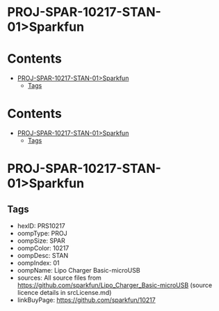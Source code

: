 
PROJ-SPAR-10217-STAN-01>Sparkfun
================================

Contents
========

* [PROJ-SPAR-10217-STAN-01>Sparkfun](#proj-spar-10217-stan-01sparkfun)
	* [Tags](#tags)

Contents
========

* [PROJ-SPAR-10217-STAN-01>Sparkfun](#proj-spar-10217-stan-01sparkfun)
	* [Tags](#tags)

# PROJ-SPAR-10217-STAN-01>Sparkfun

## Tags

- hexID: PRS10217
- oompType: PROJ
- oompSize: SPAR
- oompColor: 10217
- oompDesc: STAN
- oompIndex: 01
- oompName: Lipo Charger Basic-microUSB
- sources: All source files from https://github.com/sparkfun/Lipo_Charger_Basic-microUSB (source licence details in srcLicense.md)
- linkBuyPage: https://github.com/sparkfun/10217
